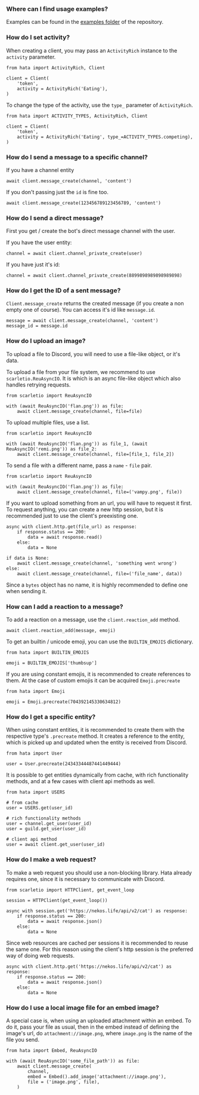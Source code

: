 ### Where can I find usage examples?

Examples can be found in the [examples folder](https://github.com/HuyaneMatsu/hata/tree/master/docs/examples) of the
repository.

### How do I set activity?

When creating a client, you may pass an `ActivityRich` instance to the `activity` parameter.

```py3
from hata import ActivityRich, Client

client = Client(
    'token',
    activity = ActivityRich('Eating'),
)
```

To change the type of the activity, use the `type_` parameter of `ActivityRich`.

```py3
from hata import ACTIVITY_TYPES, ActivityRich, Client

client = Client(
    'token',
    activity = ActivityRich('Eating', type_=ACTIVITY_TYPES.competing),
)
```

### How do I send a message to a specific channel?

If you have a channel entity

```py3
await client.message_create(channel, 'content')
```

If you don't passing just the `id` is fine too.

```py3
await client.message_create(123456789123456789, 'content')
```

### How do I send a direct message?

First you get / create the bot's direct message channel with the user.

If you have the user entity:

```py3
channel = await client.channel_private_create(user)
```

If you have just it's id:

```py3
channel = await client.channel_private_create(8899898989898989898)
```

### How do I get the ID of a sent message?

`Client.message_create` returns the created message (if you create a non empty one of course).
You can access it's id like `message.id`.

```py3
message = await client.message_create(channel, 'content')
message_id = message.id
```

### How do I upload an image?

To upload a file to Discord, you will need to use a file-like object, or it's data.

To upload a file from your file system, we recommend to use `scarletio.ReuAsyncIO`. It is which is an async file-like
object which also handles retrying requests.

```py3
from scarletio import ReuAsyncIO

with (await ReuAsyncIO('flan.png')) as file:
    await client.message_create(channel, file=file)
```

To upload multiple files, use a list.

```py3
from scarletio import ReuAsyncIO

with (await ReuAsyncIO('flan.png')) as file_1, (await ReuAsyncIO('remi.png')) as file_2:
    await client.message_create(channel, file=[file_1, file_2])
```

To send a file with a different name, pass a `name` - `file` pair.

```py3
from scarletio import ReuAsyncIO

with (await ReuAsyncIO('flan.png')) as file:
    await client.message_create(channel, file=('vampy.png', file))
```

If you want to upload something from an url, you will have to request it first. To request anything, you can create
a new http session, but it is recommended just to use the client's preexisting one.

```py3
async with client.http.get(file_url) as response:
    if response.status == 200:
        data = await response.read()
    else:
        data = None

if data is None:
    await client.message_create(channel, 'something went wrong')
else:
    await client.message_create(channel, file=('file_name', data))
```

Since a `bytes` object has no name, it is highly recommended to define one when sending it.

### How can I add a reaction to a message?

To add a reaction on a message, use the `client.reaction_add` method.

```py3
await client.reaction_add(message, emoji)
```

To get an builtin / unicode emoji, you can use the `BUILTIN_EMOJIS` dictionary.

```py3
from hata import BUILTIN_EMOJIS

emoji = BUILTIN_EMOJIS['thumbsup']
```

If you are using constant emojis, it is recommended to create references to them. At the case of custom emojis it can
be acquired `Emoji.precreate`

```py3
from hata import Emoji

emoji = Emoji.precreate(704392145330634812)
```

### How do I get a specific entity?

When using constant entities, it is recommended to create them with the respective type's `.precreate` method.
It creates a reference to the entity, which is picked up and updated when the entity is received from Discord.

```py3
from hata import User

user = User.precreate(24343344487441449444)
```

It is possible to get entities dynamically from cache, with rich functionality methods, and at a few cases with client
api methods as well.

```py3
from hata import USERS

# from cache
user = USERS.get(user_id)

# rich functionality methods
user = channel.get_user(user_id)
user = guild.get_user(user_id)

# client api method
user = await client.get_user(user_id)
```

### How do I make a web request?

To make a web request you should use a non-blocking library. Hata already requires one, since it is necessary to
communicate with Discord.

```py3
from scarletio import HTTPClient, get_event_loop

session = HTTPClient(get_event_loop())

async with session.get('https://nekos.life/api/v2/cat') as response:
    if response.status == 200:
        data = await response.json()
    else:
        data = None
```

Since web resources are cached per sessions it is recommended to reuse the same one. For this reason using the client's
http session is the preferred way of doing web requests.

```py3
async with client.http.get('https://nekos.life/api/v2/cat') as response:
    if response.status == 200:
        data = await response.json()
    else:
        data = None
```

### How do I use a local image file for an embed image?

A special case is, when using an uploaded attachment within an embed. To do it, pass your file as usual, then in the
embed instead of defining the image's url, do `attachment://image.png`, where `image.png` is the name of the file you
send.

```py3
from hata import Embed, ReuAsyncIO

with (await ReuAsyncIO('some_file_path')) as file:
    await client.message_create(
        channel,
        embed = Embed().add_image('attachment://image.png'),
        file = ('image.png', file),
    )
```
